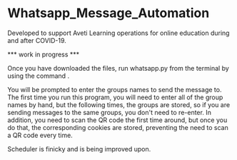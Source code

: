 # Whatsapp_Message_Automation

Developed to support Aveti Learning operations for online education during and after COVID-19.

*** work in progress ***

Once you have downloaded the files, run whatsapp.py from the terminal by using the command <python3 whatsapp.py>.

You will be prompted to enter the groups names to send the message to. The first time you run this program, you will need
to enter all of the group names by hand, but the following times, the groups are stored, so if you are sending messages to the same groups, 
you don't need to re-enter. In addition, you need to scan the QR code the first time around, but once you do that, the corresponding cookies are 
stored, preventing the need to scan a QR code every time. 

Scheduler is finicky and is being improved upon.
